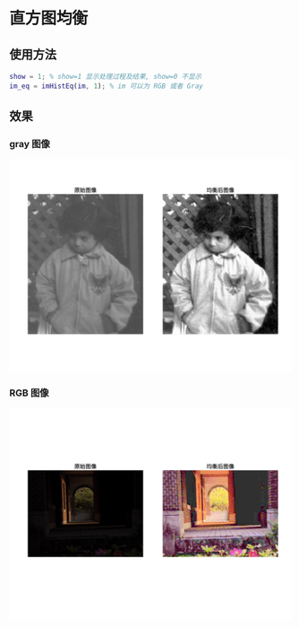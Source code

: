 # 直方图均衡

## 使用方法

```matlab
show = 1; % show=1 显示处理过程及结果, show=0 不显示
im_eq = imHistEq(im, 1); % im 可以为 RGB 或者 Gray
```

## 效果

### gray 图像

![灰度图像均衡](https://raw.githubusercontent.com/yfor1008/image_processing_as_you_know_it/master/histeq/src/gray_histeq.png)

### RGB 图像

![RGB 图像均衡](https://raw.githubusercontent.com/yfor1008/image_processing_as_you_know_it/master/histeq/src/rgb_histeq.png)

